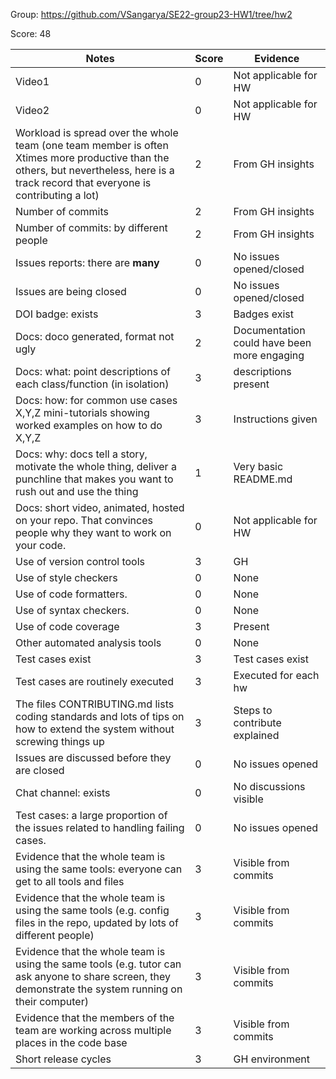 Group: https://github.com/VSangarya/SE22-group23-HW1/tree/hw2

Score: 48

|Notes|Score|Evidence|
|-----|---------|---------|
|Video1| 0 | Not applicable for HW  | 
|Video2| 0 | Not applicable for HW | 
|Workload is spread over the whole team (one team member is often Xtimes more productive than the others, but nevertheless, here is a track record that everyone is contributing a lot)| 2 | From GH insights |
|Number of commits| 2 | From GH insights |
|Number of commits: by different people| 2 | From GH insights |
|Issues reports: there are **many**| 0 | No issues opened/closed |
|Issues are being closed| 0 | No issues opened/closed |
|DOI badge: exists| 3 | Badges exist |
|Docs: doco generated, format not ugly | 2 | Documentation could have been more engaging |
|Docs: what: point descriptions of each class/function (in isolation) | 3 | descriptions present |
|Docs: how: for common use cases X,Y,Z mini-tutorials showing worked examples on how to do X,Y,Z| 3 | Instructions given |
|Docs: why: docs tell a story, motivate the whole thing, deliver a punchline that makes you want to rush out and use the thing| 1 | Very basic README.md |
|Docs: short video, animated, hosted on your repo. That convinces people why they want to work on your code.| 0 | Not applicable for HW |
|Use of version control tools| 3 | GH |
|Use of style checkers | 0 | None |
|Use of code formatters. | 0 | None |
|Use of syntax checkers. | 0 | None |
|Use of code coverage | 3 | Present |
|Other automated analysis tools| 0 | None |
|Test cases exist| 3 | Test cases exist |
|Test cases are routinely executed| 3 | Executed for each hw |
|The files CONTRIBUTING.md lists coding standards and lots of tips on how to extend the system without screwing things up| 3 | Steps to contribute explained |
|Issues are discussed before they are closed| 0 | No issues opened |
|Chat channel: exists| 0 | No discussions visible |
|Test cases: a large proportion of the issues related to handling failing cases.| 0 | No issues opened |
|Evidence that the whole team is using the same tools: everyone can get to all tools and files| 3 | Visible from commits |
|Evidence that the whole team is using the same tools (e.g. config files in the repo, updated by lots of different people)| 3 | Visible from commits |
|Evidence that the whole team is using the same tools (e.g. tutor can ask anyone to share screen, they demonstrate the system running on their computer)| 3 | Visible from commits |
|Evidence that the members of the team are working across multiple places in the code base| 3 | Visible from commits |
|Short release cycles | 3 | GH environment |
